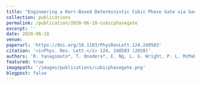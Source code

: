 ```yaml
---
title: "Engineering a Kerr-Based Deterministic Cubic Phase Gate via Gaussian Operations"
collection: publications
permalink: /publication/2020-06-18-cubicphasegate
excerpt: ''
date: 2020-06-18
venue: 
paperurl: 'https://doi.org/10.1103/PhysRevLett.124.240503'
citation: '<i>Phys. Rev. Lett.</i> 124, 240503 (2020)'
authors: 'R. Yanagimoto*, T. Onodera*, E. Ng, L. G. Wright, P. L. McMahon, H. Mabuchi'
featured: true
imagepath: '/images/publications/cubicphasegate.png'
blogpost: false
---
```

